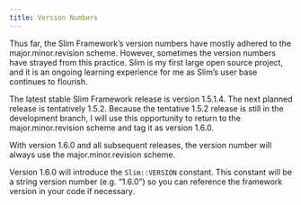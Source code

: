 ```yaml
---
title: Version Numbers
---
```


Thus far, the Slim Framework’s version numbers have mostly adhered to the major.minor.revision scheme. However, sometimes the version numbers have strayed from this practice. Slim is my first large open source project, and it is an ongoing learning experience for me as Slim’s user base continues to flourish.

The latest stable Slim Framework release is version 1.5.1.4. The next planned release is tentatively 1.5.2. Because the tentative 1.5.2 release is still in the development branch, I will use this opportunity to return to the major.minor.revision scheme and tag it as version 1.6.0.

With version 1.6.0 and all subsequent releases, the version number will always use the major.minor.revision scheme.

Version 1.6.0 will introduce the `Slim::VERSION` constant. This constant will be a string version number (e.g. “1.6.0”) so you can reference the framework version in your code if necessary.
